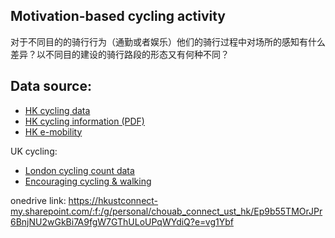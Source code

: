 ## Motivation-based cycling activity

对于不同目的的骑行行为（通勤或者娱乐）他们的骑行过程中对场所的感知有什么差异？以不同目的建设的骑行路段的形态又有何种不同？

## Data source:
+ [HK cycling data](https://data.gov.hk/en-data/dataset/hk-td-tis_20-cycling-information/resource/9cf2ca8d-2902-4d34-b1a6-f69c994d15bf)
+ [HK cycling information (PDF)](https://www.td.gov.hk/filemanager/tc/publication/cyclingstudy.pdf)
+ [HK e-mobility](https://www.hkemobility.gov.hk/en/traffic-information/news)

UK cycling:
+ [London cycling count data](https://cycling.data.tfl.gov.uk/)
+ [Encouraging cycling & walking](https://tfl.gov.uk/corporate/about-tfl/how-we-work/planning-for-the-future/encouraging-cycling-and-walking)

onedrive link: https://hkustconnect-my.sharepoint.com/:f:/g/personal/chouab_connect_ust_hk/Ep9b55TMOrJPr6BnjNU2wGkBi7A9fgW7GThULoUPqWYdiQ?e=vg1Ybf
